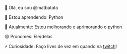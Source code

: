 👋 Olá, eu sou @matbatata

👀 Estou aprendendo: Python

🌱 Atualmente: Estou melhorando e aprimorando o python

😄 Pronomes: Ele/delas

⚡ Curiosidade: Faço lives de vez em quando na [twitch](https://www.twitch.tv/matbatata_batata)!
